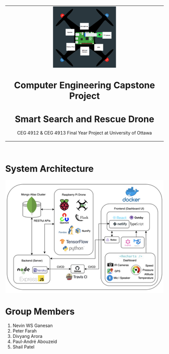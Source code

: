 <table align="center"><tr><td align="center" width="9999">
<img width="200" align="center" src="assets/Logo.png?raw=true" width="350" alt="Capstone Logo" title="Capstone Logo">

# Computer Engineering Capstone Project
# Smart Search and Rescue Drone

CEG 4912 & CEG 4913 Final Year Project at University of Ottawa
</td></tr></table>

&nbsp;
&nbsp;
&nbsp;

# System Architecture 

<p align="center">
  <img src="assets/SystemArch.png?raw=true" width="650" title="Capstone Logo">
</p>

# Group Members

1. Nevin WS Ganesan
2. Peter Farah
3. Divyang Arora
4. Paul-André Abouzeid
5. Shail Patel

